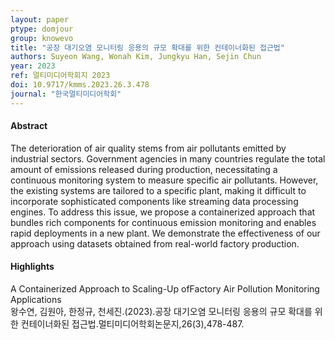 ```yaml
---
layout: paper
ptype: domjour 
group: knowevo
title: "공장 대기오염 모니터링 응용의 규모 확대를 위한 컨테이너화된 접근법"
authors: Suyeon Wang, Wonah Kim, Jungkyu Han, Sejin Chun
year: 2023
ref: 멀티미디어학회지 2023
doi: 10.9717/kmms.2023.26.3.478
journal: "한국멀티미디어학회"
---
```


<h4><span class="badge badge-info">Abstract</span></h4>
The deterioration of air quality stems from air pollutants emitted by industrial sectors. Government agencies in many countries regulate the total amount of emissions released during production, necessitating a continuous monitoring system to measure specific air pollutants. However, the existing systems are tailored to a specific plant, making it difficult to incorporate sophisticated components like streaming data processing engines. To address this issue, we propose a containerized approach that bundles rich components for continuous emission monitoring and enables rapid deployments in a new plant. We demonstrate the effectiveness of our approach using datasets obtained from real-world factory production.

<h4><span class="badge badge-info">Highlights</span></h4>

<div class="alert alert-warning" role="alert">
   A Containerized Approach to Scaling-Up ofFactory Air Pollution Monitoring Applications
</div>

<div class="alert alert-primary" role="alert">
   왕수연, 김원아, 한정규, 천세진.(2023).공장 대기오염 모니터링 응용의 규모 확대를 위한 컨테이너화된 접근법.멀티미디어학회논문지,26(3),478-487.
</div>